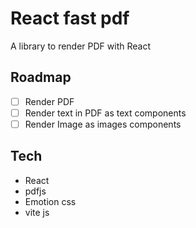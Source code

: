 # React fast pdf

A library to render PDF with React

## Roadmap

- [ ] Render PDF
- [ ] Render text in PDF as text components
- [ ] Render Image as images components

## Tech

- React
- pdfjs
- Emotion css
- vite js
